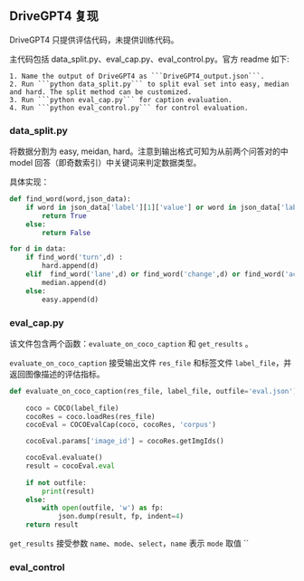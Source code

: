 ## DriveGPT4  复现

DriveGPT4 只提供评估代码，未提供训练代码。

主代码包括 data_split.py、eval_cap.py、eval_control.py。官方 readme 如下:

```
1. Name the output of DriveGPT4 as ```DriveGPT4_output.json```.
2. Run ```python data_split.py``` to split eval set into easy, median and hard. The split method can be customized.
3. Run ```python eval_cap.py``` for caption evaluation.
4. Run ```python eval_control.py``` for control evaluation.
```

### data_split.py 

将数据分割为 easy, meidan, hard。注意到输出格式可知为从前两个问答对的中 model 回答（即奇数索引）中关键词来判定数据类型。

具体实现：
``` python
def find_word(word,json_data):
    if word in json_data['label'][1]['value'] or word in json_data['label'][3]['value']:
        return True
    else:
        return False
```
``` python
for d in data:
    if find_word('turn',d) :
        hard.append(d)
    elif  find_word('lane',d) or find_word('change',d) or find_word('accelerate',d) :
        median.append(d)
    else:
        easy.append(d)
```

### eval_cap.py

该文件包含两个函数：`evaluate_on_coco_caption` 和 `get_results` 。

`evaluate_on_coco_caption` 接受输出文件 `res_file` 和标签文件 `label_file`，并返回图像描述的评估指标。
``` python 
def evaluate_on_coco_caption(res_file, label_file, outfile='eval.json'):
     
    coco = COCO(label_file)       
    cocoRes = coco.loadRes(res_file)  
    cocoEval = COCOEvalCap(coco, cocoRes, 'corpus')

    cocoEval.params['image_id'] = cocoRes.getImgIds()

    cocoEval.evaluate()
    result = cocoEval.eval
     
    if not outfile:
        print(result)
    else:
        with open(outfile, 'w') as fp:
            json.dump(result, fp, indent=4)
    return result  
```

`get_results` 接受参数 `name`、`mode`、`select`，`name` 表示 `mode` 取值 ``




### eval_control






